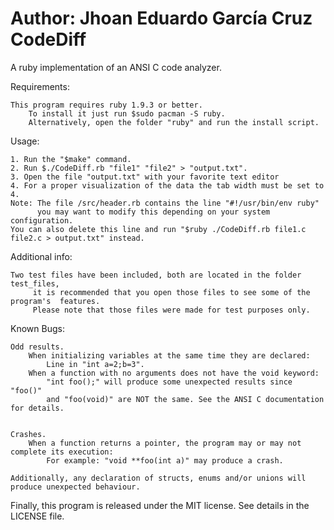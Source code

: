 Author: Jhoan Eduardo García Cruz
CodeDiff
========
A ruby implementation of an ANSI C code analyzer. 

Requirements:

	This program requires ruby 1.9.3 or better.
		To install it just run $sudo pacman -S ruby.
		Alternatively, open the folder "ruby" and run the install script.

Usage:

	1. Run the "$make" command.
	2. Run $./CodeDiff.rb "file1" "file2" > "output.txt".
	3. Open the file "output.txt" with your favorite text editor
	4. For a proper visualization of the data the tab width must be set to 4.
	Note: The file /src/header.rb contains the line "#!/usr/bin/env ruby" 
	      you may want to modify this depending on your system configuration. 
	You can also delete this line and run "$ruby ./CodeDiff.rb file1.c file2.c > output.txt" instead.


Additional info:

	Two test files have been included, both are located in the folder test_files, 
		 it is recommended that you open those files to see some of the program's  features. 
		 Please note that those files were made for test purposes only.


Known Bugs:

	Odd results.
		When initializing variables at the same time they are declared:
			Line in "int a=2;b=3".
		When a function with no arguments does not have the void keyword:
			"int foo();" will produce some unexpected results since "foo()"
			and "foo(void)" are NOT the same. See the ANSI C documentation for details.

	
	Crashes.
		When a function returns a pointer, the program may or may not complete its execution: 
			For example: "void **foo(int a)" may produce a crash.

	Additionally, any declaration of structs, enums and/or unions will produce unexpected behaviour.


Finally, this program is released under the MIT license. See details in the LICENSE file.



